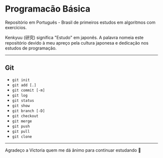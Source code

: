 # Programacão Básica

Repositório em Português - Brasil de primeiros estudos em algoritmos com exercícios.

Kenkyuu (研究) significa "Estudo" em japonês. A palavra nomeia este repositório devido à meu apreço pela cultura japonesa e dedicação nos estudos de programação.

---

## Git

- `git init`
- `git add [.]`
- `git commit [-m]`
- `git log`
- `git status`
- `git show`
- `git branch [-D]`
- `git checkout`
- `git merge`
- `git push`
- `git pull`
- `git clone`

---

Agradeço a Victoria quem me dá ânimo para continuar estudando 💛
